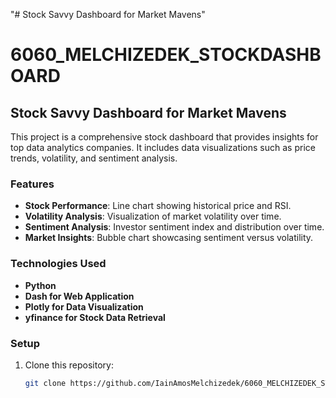 "# Stock Savvy Dashboard for Market Mavens" 
# 6060_MELCHIZEDEK_STOCKDASHBOARD

## Stock Savvy Dashboard for Market Mavens

This project is a comprehensive stock dashboard that provides insights for top data analytics companies. It includes data visualizations such as price trends, volatility, and sentiment analysis.

### Features

- **Stock Performance**: Line chart showing historical price and RSI.
- **Volatility Analysis**: Visualization of market volatility over time.
- **Sentiment Analysis**: Investor sentiment index and distribution over time.
- **Market Insights**: Bubble chart showcasing sentiment versus volatility.

### Technologies Used

- **Python**
- **Dash for Web Application**
- **Plotly for Data Visualization**
- **yfinance for Stock Data Retrieval**

### Setup

1. Clone this repository:
   ```bash
   git clone https://github.com/IainAmosMelchizedek/6060_MELCHIZEDEK_STOCKDASHBOARD.git
